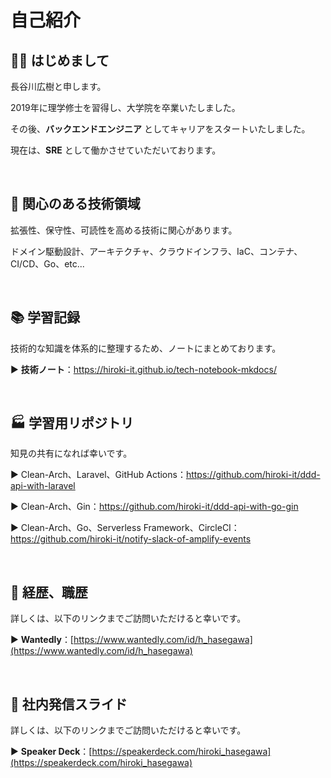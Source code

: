 # 自己紹介

## 👋🏻 はじめまして

長谷川広樹と申します。

2019年に理学修士を習得し、大学院を卒業いたしました。

その後、**バックエンドエンジニア** としてキャリアをスタートいたしました。

現在は、**SRE** として働かさせていただいております。

<br>

## 🎯 関心のある技術領域

拡張性、保守性、可読性を高める技術に関心があります。

ドメイン駆動設計、アーキテクチャ、クラウドインフラ、IaC、コンテナ、CI/CD、Go、etc...

<br>

## 📚 学習記録

技術的な知識を体系的に整理するため、ノートにまとめております。

▶ **技術ノート**：https://hiroki-it.github.io/tech-notebook-mkdocs/

<br>

## 🏭 学習用リポジトリ

知見の共有になれば幸いです。

▶ Clean-Arch、Laravel、GitHub Actions：https://github.com/hiroki-it/ddd-api-with-laravel

▶ Clean-Arch、Gin：https://github.com/hiroki-it/ddd-api-with-go-gin

▶ Clean-Arch、Go、Serverless Framework、CircleCI：https://github.com/hiroki-it/notify-slack-of-amplify-events

<br>

## 💼 経歴、職歴

詳しくは、以下のリンクまでご訪問いただけると幸いです。

▶ **Wantedly**：[https://www.wantedly.com/id/h_hasegawa](https://www.wantedly.com/id/h_hasegawa)

<br>

## 📢 社内発信スライド

詳しくは、以下のリンクまでご訪問いただけると幸いです。

▶ **Speaker Deck**：[https://speakerdeck.com/hiroki_hasegawa](https://speakerdeck.com/hiroki_hasegawa)
